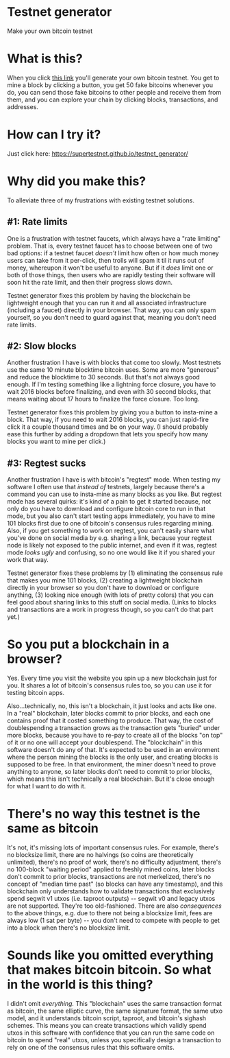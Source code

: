 # Testnet generator
Make your own bitcoin testnet

# What is this?

When you click [this link](https://supertestnet.github.io/testnet_generator/) you'll generate your own bitcoin testnet. You get to mine a block by clicking a button, you get 50 fake bitcoins whenever you do, you can send those fake bitcoins to other people and receive them from them, and you can explore your chain by clicking blocks, transactions, and addresses.

# How can I try it?

Just click here: https://supertestnet.github.io/testnet_generator/

# Why did you make this?

To alleviate three of my frustrations with existing testnet solutions.

## #1: Rate limits

One is a frustration with testnet faucets, which always have a "rate limiting" problem. That is, every testnet faucet has to choose between one of two bad options: if a testnet faucet *doesn't* limit how often or how much money users can take from it per-click, then trolls will spam it til it runs out of money, whereupon it won't be useful to anyone. But if it *does* limit one or both of those things, then users who are rapidly testing their software will soon hit the rate limit, and then their progress slows down.

Testnet generator fixes this problem by having the blockchain be lightweight enough that you can run it and all associated infrastructure (including a faucet) directly in your browser. That way, you can only spam yourself, so you don't need to guard against that, meaning you don't need rate limits.

## #2: Slow blocks

Another frustration I have is with blocks that come too slowly. Most testnets use the same 10 minute blocktime bitcoin uses. Some are more "generous" and reduce the blocktime to 30 seconds. But that's not always good enough. If I'm testing something like a lightning force closure, you have to wait 2016 blocks before finalizing, and even with 30 second blocks, that means waiting about 17 hours to finalize the force closure. Too long. 

Testnet generator fixes this problem by giving you a button to insta-mine a block. That way, if you need to wait 2016 blocks, you can just rapid-fire click it a couple thousand times and be on your way. (I should probably ease this further by adding a dropdown that lets you specify how many blocks you want to mine per click.)

## #3: Regtest sucks

Another frustration I have is with bitcoin's "regtest" mode. When testing my software I often use that *instead of* testnets, largely because there's a command you can use to insta-mine as many blocks as you like. But regtest mode has several quirks: it's kind of a pain to get it started because, not only do you have to download and configure bitcoin core to run in that mode, but you also can't start testing apps immediately, you have to mine 101 blocks first due to one of bitcoin's consensus rules regarding mining. Also, if you get something to work on regtest, you can't easily share what you've done on social media by e.g. sharing a link, because your regtest node is likely not exposed to the public internet, and even if it was, regtest mode *looks ugly* and confusing, so no one would like it if you shared your work that way.

Testnet generator fixes these problems by (1) eliminating the consensus rule that makes you mine 101 blocks, (2) creating a lightweight blockchain directly in your browser so you don't have to download or configure anything, (3) looking nice enough (with lots of pretty colors) that you can feel good about sharing links to this stuff on social media. (Links to blocks and transactions are a work in progress though, so you can't do that part yet.)

# So you put a blockchain in a browser?

Yes. Every time you visit the website you spin up a new blockchain just for you. It shares a lot of bitcoin's consensus rules too, so you can use it for testing bitcoin apps.

Also...technically, no, this isn't a blockchain, it just looks and acts like one. In a "real" blockchain, later blocks commit to prior blocks, and each one contains proof that it costed something to produce. That way, the cost of doublespending a transaction grows as the transaction gets "buried" under more blocks, because you have to re-pay to create all of the blocks "on top" of it or no one will accept your doublespend. The "blockchain" in this software doesn't do any of that. It's expected to be used in an environment where the person mining the blocks is the only user, and creating blocks is supposed to be free. In that environment, the miner doesn't need to prove anything to anyone, so later blocks don't need to commit to prior blocks, which means this isn't technically a real blockchain. But it's close enough for what I want to do with it.

# There's no way this testnet is the same as bitcoin

It's not, it's missing lots of important consensus rules. For example, there's no blocksize limit, there are no halvings (so coins are theoretically unlimited), there's no proof of work, there's no difficulty adjustment, there's no 100-block "waiting period" applied to freshly mined coins, later blocks don't commit to prior blocks, transactions are not merkelized, there's no concept of "median time past" (so blocks can have any timestamp), and this blockchain only understands how to validate transactions that exclusively spend segwit v1 utxos (i.e. taproot outputs) -- segwit v0 and legacy utxos are not supported. They're too old-fashioned. There are also *consequences* to the above things, e.g. due to there not being a blocksize limit, fees are always low (1 sat per byte) -- you don't need to compete with people to get into a block when there's no blocksize limit.

# Sounds like you omitted everything that makes bitcoin bitcoin. So what in the world is this thing?

I didn't omit *everything.* This "blockchain" uses the same transaction format as bitcoin, the same elliptic curve, the same signature format, the same utxo model, and it understands bitcoin script, taproot, and bitcoin's sighash schemes. This means you can create transactions which validly spend utxos in this software with confidence that you can run the same code on bitcoin to spend "real" utxos, unless you specifically design a transaction to rely on one of the consensus rules that this software omits.
